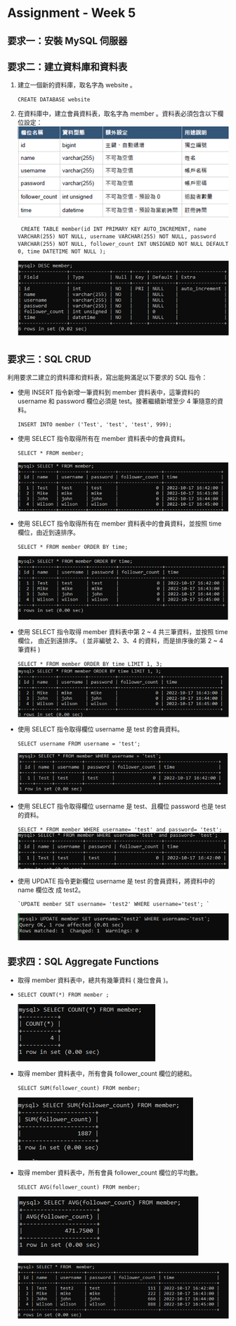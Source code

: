 # Assignment - Week 5

## 要求⼀：安裝 MySQL 伺服器

## 要求⼆：建立資料庫和資料表

1. 建立⼀個新的資料庫，取名字為 website 。

   `CREATE DATABASE website`

2. 在資料庫中，建立會員資料表，取名字為 member 。資料表必須包含以下欄位設定：
   ![table](memberTable.png)

   ` CREATE TABLE member(id INT PRIMARY KEY AUTO_INCREMENT, name VARCHAR(255) NOT NULL, username VARCHAR(255) NOT NULL, password VARCHAR(255) NOT NULL, follower_count INT UNSIGNED NOT NULL DEFAULT 0, time DATETIME NOT NULL );`

   ![desc](./desc.png)

## 要求三：SQL CRUD

利⽤要求⼆建立的資料庫和資料表，寫出能夠滿⾜以下要求的 SQL 指令：

- 使⽤ INSERT 指令新增⼀筆資料到 member 資料表中，這筆資料的 username 和 password 欄位必須是 test。接著繼續新增⾄少 4 筆隨意的資料。

  `INSERT INTO member ('Test', 'test', 'test', 999);`

- 使⽤ SELECT 指令取得所有在 member 資料表中的會員資料。

  `SELECT * FROM member;`

  ![desc](./members.png)

- 使⽤ SELECT 指令取得所有在 member 資料表中的會員資料，並按照 time 欄位，由近到遠排序。

  `SELECT * FROM member ORDER BY time;`

  ![desc](./time.png)

- 使⽤ SELECT 指令取得 member 資料表中第 2 ~ 4 共三筆資料，並按照 time 欄位，
  由近到遠排序。 ( 並非編號 2、3、4 的資料，⽽是排序後的第 2 ~ 4 筆資料 )

  `SELECT * FROM member ORDER BY time LIMIT 1, 3; `
  ![desc](./select2-4.png)

* 使⽤ SELECT 指令取得欄位 username 是 test 的會員資料。

  `SELECT username FROM username = 'test';`

  ![desc](./userTest.png)

* 使⽤ SELECT 指令取得欄位 username 是 test、且欄位 password 也是 test 的資料。

  `SELECT * FROM member WHERE username= 'test' and password= 'test'; `
  ![desc](./testAndtest.png)

* 使⽤ UPDATE 指令更新欄位 username 是 test 的會員資料，將資料中的 name 欄位改
  成 test2。

      `UPDATE member SET username= 'test2' WHERE username='test'; `

  ![desc](./updateName.png)

## 要求四：SQL Aggregate Functions

- 取得 member 資料表中，總共有幾筆資料 ( 幾位會員 )。
- `SELECT COUNT(*) FROM member ;`

  ![desc](./count.png)

- 取得 member 資料表中，所有會員 follower_count 欄位的總和。

  `SELECT SUM(follower_count) FROM member; `

  ![desc](./sum.png)

- 取得 member 資料表中，所有會員 follower_count 欄位的平均數。

  `SELECT AVG(follower_count) FROM member;`

  ![desc](./avg.png)

  ![desc](./end.png)
